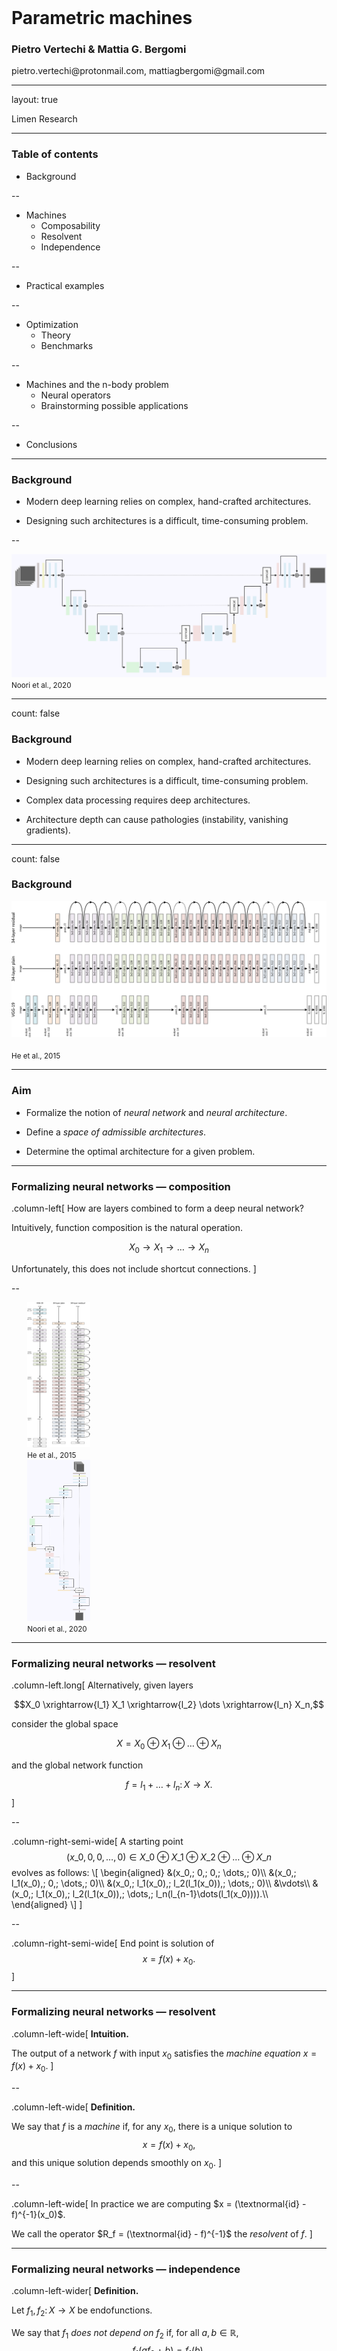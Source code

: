 <div class="row" style="width:100%;margin-top:200px">
  <h1 class="almost_white">Parametric machines</h1>
  <h3 class="almost_white">Pietro Vertechi & Mattia G. Bergomi</h3>
  <p>pietro.vertechi@protonmail.com, mattiagbergomi@gmail.com</p>
</div>

---

layout: true
<div class="footer">
  Limen Research
</div>

---

### Table of contents

- Background

--

- Machines
  - Composability
  - Resolvent
  - Independence

--

- Practical examples

--

- Optimization
  - Theory
  - Benchmarks

--

- Machines and the n-body problem
  - Neural operators
  - Brainstorming possible applications

--

- Conclusions

---

### Background

- Modern deep learning relies on complex, hand-crafted architectures.

- Designing such architectures is a difficult, time-consuming problem.

--

<img style="max-width: 100%;" src="assets/unet-horizontal.png">
<small>Noori et al., 2020</small>

---

count: false

### Background

- Modern deep learning relies on complex, hand-crafted architectures.

- Designing such architectures is a difficult, time-consuming problem.

- Complex data processing requires deep architectures.

- Architecture depth can cause pathologies (instability, vanishing gradients).

---

count: false

### Background

<img src="assets/resnet-horizontal.svg" width="100%">
<br>
<br>
<small>He et al., 2015</small>


---

### Aim

- Formalize the notion of *neural network* and *neural architecture*.

- Define a *space of admissible architectures*.

- Determine the optimal architecture for a given problem.

---

### Formalizing neural networks — composition

.column-left[
How are layers combined to form a deep neural network?

Intuitively, function composition is the natural operation.

$$X_0 \rightarrow X_1 \rightarrow \dots \rightarrow X_n$$

Unfortunately, this does not include shortcut connections.
]

--

<div class="float-left" style="padding-left:5%; width:20%;">
  <img src="assets/resnet-vertical.svg" style="max-height:524px">
  <small>He et al., 2015</small>
</div>
<div class="float-left" style="padding-left:5%; width:20%;">
  <img src="assets/unet.svg" style="max-height:524px">
  <small>Noori et al., 2020</small>
</div>

---

### Formalizing neural networks — resolvent

.column-left.long[
Alternatively, given layers

$$X_0 \xrightarrow{l_1} X_1 \xrightarrow{l_2} \dots \xrightarrow{l_n} X_n,$$

consider the global space

$$X = X_0 \oplus X_1 \oplus \dots \oplus X_n$$

and the global network function

$$f = l_1 + \dots + l_n \colon X \rightarrow X.$$
]

--

.column-right-semi-wide[
A starting point
$$(x\_0, 0, 0, \dots, 0) \in X\_0 \oplus X\_1 \oplus X\_2 \oplus \dots \oplus X\_n$$
evolves as follows:
\\[
  \begin{aligned}
  &(x\_0,\; 0,\; 0,\; \dots,\; 0)\\\\
  &(x\_0,\; l\_1(x\_0),\; 0,\; \dots,\; 0)\\\\
  &(x\_0,\; l\_1(x\_0),\; l\_2(l\_1(x\_0)),\; \dots,\; 0)\\\\
  &\vdots\\\\
  &(x\_0,\; l\_1(x\_0),\; l\_2(l\_1(x\_0)),\; \dots,\; l\_n(l\_\{n-1\}\dots(l\_1(x\_0)))).\\\\
  \end{aligned}
\\]
]

--

.column-right-semi-wide[
  End point is solution of
  $$x = f(x) + x_0.$$
]

---

### Formalizing neural networks — resolvent

.column-left-wide[
**Intuition.**

The output of a network $f$ with input $x_0$ satisfies the *machine equation*
$x = f(x) + x_0$.
]

--

.column-left-wide[
**Definition.**

We say that $f$ is a *machine* if, for any $x_0$, there is a unique solution to
$$x = f(x) + x_0,$$
and this unique solution depends smoothly on $x_0$.
]

--

.column-left-wide[
In practice we are computing $x = (\textnormal{id} - f)^{-1}(x_0)$.

We call the operator $R_f = (\textnormal{id} - f)^{-1}$ the *resolvent* of $f$.
]

---

### Formalizing neural networks — independence

.column-left-wider[
**Definition.**

Let $f_1, f_2 \colon X \to X$ be endofunctions.

We say that $f_1$ *does not depend on* $f_2$ if, for all $a, b \in \mathbb{R}$,
$$f_1(af_2 + b) = f_1(b).$$
]

--

.column-left-wider[
**Proposition.**

Let $f = f\_1 + f\_2$. If $f\_1$ does not depend on $f\_2$, then
$$R\_f = R\_{f\_2} R\_{f\_1},$$
i.e., the resolvent of the sum is the composition of the resolvents.
]

--

.column-left-wider[
**Intuition.**

Before computing one layer, one must compute its “dependencies”.
]

---

### Complex architectures via hypergraphs

.float-left[
Hypergraphs allow for edges to connect to arbitrarily large collections of vertices.

Thus, shortcut connections can be very complex.

<br>
<br>
]

--

<img style ="" src="assets/hypergraph.svg" width="100%">

---

### Machines with *all* shortcuts

.column-left-wide[
In practice, we will often choose to work with all shortcuts.
]

.column-left-wide.clear-left[
**Recipe.**

- Start with a layer (dense or convolutional) whose input and output share a common index space $I$.

- Partition the index space $I = I\_1 \sqcup I\_2 \sqcup \dots \sqcup I\_n$.

- Set to $0$ weights connecting $I\_i$ to $I\_j$ with $i \ge j$.
]

--

.column-left-wide.clear-left[
**Examples.**

- Dense machine.

- Convolutional machine.

- Time machine (recurrent/convolution hybrid).
]

---

<div class="column-left-wide">
  <br>
  <br>
  <img style ="" src="assets/connectivity.png" width="100%">
</div>

.column-right[
  <h3 class="margin-bottom">Feedforward architecture</h3>

  Feedforward machine with all shortcuts.

  Each node receives inputs from all nodes of smaller depth.
]

---

count: false

<div class="column-left-wide">
  <br>
  <br>
  <img style ="" src="assets/connectivity.gif" width="100%">
</div>

.column-right[
  <h3 class="margin-bottom">Feedforward architecture</h3>

  Feedforward machine with all shortcuts.

  Each node receives inputs from all nodes of smaller depth.
]

---

<div class="column-left-wide">
  <br>
  <br>
  <img style ="" src="assets/connectivity_time.png" width="100%">
</div>

.column-right[
  <h3 class="margin-bottom">Recurrent / convolution hybrid</h3>

  Unrolled representation.

  Each node receives inputs from
  - nodes of smaller depth from same timestep,
  - all nodes from previous timestep.
]

---

count: false

<div class="column-left-wide">
  <br>
  <br>
  <img style ="" src="assets/connectivity_time.gif" width="100%">
</div>

.column-right[
  <h3 class="margin-bottom">Recurrent / convolution hybrid</h3>

  Unrolled representation.

  Each node receives inputs from
  - nodes of smaller depth from same timestep,
  - all nodes from previous timestep.
]
---

### Optimization

.float-left[
**Definition.**

A parametric machine is a smooth parametric function $f(p, x)$ such that
- $f(p, -)$ is a machine for all choice of parameters $p$,
- the resolvent $R\_f(p, x\_0)$ is jointly smooth in $p$ and $x\_0$.
]

--

.column-left-wider[
As in classical deep learning, after computing the output
$$x = f(p, x) + x_0,$$
we evaluate the loss function
$$\mathcal{L}(x).$$

Then, we backpropagate the error through the machine and obtain
$$\frac{\partial\mathcal{L}}{\partial p}.$$
]

---

### Optimization

.column-left-semi-wide[
**Reminder.**

The backpropagation procedure, used in Deep Learning to compute gradients, consists of the following two steps:

- for each operator involved in the forward pass, compute the adjoint of its differential,

- compose the adjoints in reversed order.
]

--

.column-left-semi-wide[
**Rationale.**

For a scalar-valued function, this is much more efficient than explicitly computing and storing all intermediate Jacobian matrices.

]

---

.column-left-semi-wide[

<h3 class="margin-bottom">Optimization</h3>

**Proposition.**

The differential of the resolvent of a machine $f$ is the resolvent of the differential of $f$.

$$
\frac{\partial R\_f}{\partial x\_0}
= \frac{\partial}{\partial x\_0}\left(\textnormal{id} - f \right)^{-1}
= \left(\textnormal{id} - \frac{\partial f}{\partial x}\right)^{-1}
= R\_\frac{\partial f}{\partial x}.
$$
]

--

.half-width-wide[
By taking adjoints,

$$
\left(\frac{\partial R\_f}{\partial x\_0}\right)^\ast
= R\_{\left(\frac{\partial f}{\partial x\_0}\right)^\ast}.
$$

]

---

count: false

.column-left-semi-wide[

<h3 class="margin-bottom">Optimization</h3>

**Proposition.**

The differential of the resolvent of a machine $f$ is the resolvent of the differential of $f$.

$$
\frac{\partial R\_f}{\partial x\_0}
= \frac{\partial}{\partial x\_0}\left(\textnormal{id} - f \right)^{-1}
= \left(\textnormal{id} - \frac{\partial f}{\partial x}\right)^{-1}
= R\_\frac{\partial f}{\partial x}.
$$

By taking adjoints,

$$
\left(\frac{\partial R\_f}{\partial x\_0}\right)^\ast
= R\_{\left(\frac{\partial f}{\partial x\_0}\right)^\ast}.
$$

**Computational consequences.**

The backward pass of a machine is again a machine.

]

--

<img style="float: right" src="assets/benchmarks.svg" width="45%">

---

### Example application

.column-left[
  We have trained parametric machines on several example datasets.

  Here, we look at forecast on timeseries data (energy demands of various users).
]

---

count: false

### Example application

.column-left[
  We have trained parametric machines on several example datasets.

  Here, we look at forecast on timeseries data (energy demands of various users).

  - Machines can outperform sequential neural networks.

  - Machines have fewer parameters, hence better generalization capabilities, than sequential neural networks.
]

--

<div style="float: right; width: 45%">
<img src="assets/energy.png" style="max-width:100%">
<small>Martina Garavaglia & Paola Serra (Master thesis)</small>
</div>

---

### Summary so far

--

- Hand-crafted architectures require highly trained experts<br>and time-consuming fine-tuning.

--

- We created a formal environment in which complex neural<br>architectures can be described.

--

- The resolvent generalizes the computation of a neural network.

--

- Complex machines can be built from smaller ones.

--

- In theory and in the examples we consider, the backward pass<br>is analogous to the forward pass in terms of
  - structure,
  - computational cost.

--

- Due to the smaller number of parameters, machines tend<br>to generalize better than traditional neural networks.

---

### Neural operators

.container[
  Traditional deep learning layers operate on finite-dimensional vector spaces.
  
  Recently, there was a surge of interest in *neural operators*—deep learning layers defined on function spaces.
]

--

.container[
  **A simple example.**

  Alternate the following two layers (below, $x$ is a smooth function defined on $\mathbb R^d$).

  - Linear layer $x \mapsto w * x$, where $w \in C^{\infty}_0(\mathbb R^d)$ (convolution is computed via Fourier Transform).

  - Nonlinear layer $x \mapsto \sigma \circ x$, where $\sigma\colon \mathbb R \rightarrow \mathbb R$ is a smooth scalar function.
]

--

.container[
  In general, $w$ is allowed to vary parametrically, whereas the nonlinearity $\sigma$ is fixed.
]

---

### Neural operators - applications (PDEs)

.container[
A key domain of applications is the resolution of Partial Differential Equations.
]

--

**Navier Stokes equation.**

<img style="" src="assets/navierstokes.png" width="60%">
<br>
<small>Li et al., 2021</small>

---

### Neural operators - applications (wind forecast)

<img style="" src="assets/wheather.png" width="55%">
<br>
<small>Pathak et al., 2022</small>

---

### Machines and neural operators

.container[
- The current implementation of [parametric machines](https://github.com/LimenResearch/ParametricMachinesDemos.jl) only supports finite-dimensial neural layers (e.g., dense or convolutional).

- There is ongoing work to generalize machines to support arbitrary (finite- or infinite-dimensional) neural layers.
]

--

.container[
**Expected benefits.**

- Neural operator machines might require fewer parameters than neural operator networks, and thus generalize better.

- Thanks to the rich shortcut structure of machines, less fine-tuning of the weight functions $w$ should be required. 
]

---

### Brainstorming of possible applications to the n-body problem


- Use mass distribution over time, e.g., $m \in C^{\infty}(\mathbb R^{3+1})$, to encode a n-body system.

- Train a machine $C^{\infty}(\mathbb R^{3+1}) \to C^{\infty}(\mathbb R^{3+1})$ to predict trajectories.

--

### Open questions

- What is the goal of such a machine, other than trajectory prediction?

- Should we incorporate symmetry / periodicity constraints in the loss function?

- Should we aim to minimize physical quantities while simulating trajectories?

